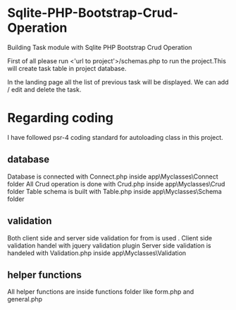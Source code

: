 # Sqlite-PHP-Bootstrap-Crud-Operation
Building Task module with Sqlite PHP Bootstrap Crud Operation

First of all please run <'url to project'>/schemas.php to run the project.This will create task table in project database.

In the landing page all the list of previous task will be displayed.
We can add / edit and delete the task.

Regarding coding
===================
I have followed psr-4 coding standard for autoloading class in this project.

database
---------------
Database is connected with Connect.php inside app\Myclasses\Connect folder
All Crud operation is done with Crud.php inside app\Myclasses\Crud folder
Table schema is built with Table.php inside app\Myclasses\Schema folder

validation
---------------
Both client side and server side validation for from is used .
Client side validation handel with jquery validation plugin
Server side validation is handeled with Validation.php inside app\Myclasses\Validation

helper functions
-------------------
All helper functions are inside functions folder like form.php and general.php